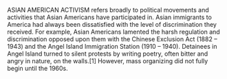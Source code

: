 ASIAN AMERICAN ACTIVISM refers broadly to political movements and activities that Asian Americans have participated in. Asian immigrants to America had always been dissatisfied with the level of discrimination they received. For example, Asian Americans lamented the harsh regulation and discrimination opposed upon them with the Chinese Exclusion Act (1882 – 1943) and the Angel Island Immigration Station (1910 – 1940). Detainees in Angel Island turned to silent protests by writing poetry, often bitter and angry in nature, on the walls.[1] However, mass organizing did not fully begin until the 1960s.
